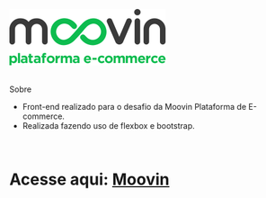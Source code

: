 



 ![Alt text](img/logo.svg)  
 <br>

 
 Sobre


- Front-end realizado para o desafio da Moovin Plataforma de E-commerce.
- Realizada fazendo uso de flexbox e bootstrap.

<br>

Acesse aqui: 
[Moovin](https://laura-fg.github.io/moovin/)
=======

